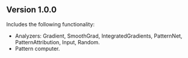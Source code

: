 ## Version 1.0.0

Includes the following functionality:

* Analyzers: Gradient, SmoothGrad, IntegratedGradients, PatternNet, PatternAttribution, Input, Random.
* Pattern computer.

